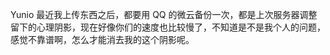 Yunio 最近我上传东西之后，都要用 QQ 的微云备份一次，都是上次服务器调整留下的心理阴影，现在好像你们的速度也比较慢了，不知道是不是我个人的问题，感觉不靠谱啊，怎么才能消去我的这个阴影呢。 ​​​​